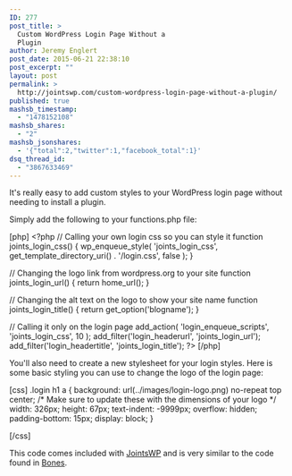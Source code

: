 ```yaml
---
ID: 277
post_title: >
  Custom WordPress Login Page Without a
  Plugin
author: Jeremy Englert
post_date: 2015-06-21 22:38:10
post_excerpt: ""
layout: post
permalink: >
  http://jointswp.com/custom-wordpress-login-page-without-a-plugin/
published: true
mashsb_timestamp:
  - "1478152108"
mashsb_shares:
  - "2"
mashsb_jsonshares:
  - '{"total":2,"twitter":1,"facebook_total":1}'
dsq_thread_id:
  - "3867633469"
---
```

It's really easy to add custom styles to your WordPress login page without needing to install a plugin.

<!--more-->

Simply add the following to your functions.php file:

[php]
&lt;?php
// Calling your own login css so you can style it
function joints_login_css() {
	wp_enqueue_style( 'joints_login_css', get_template_directory_uri() . '/login.css', false );
}

// Changing the logo link from wordpress.org to your site
function joints_login_url() {  return home_url(); }

// Changing the alt text on the logo to show your site name
function joints_login_title() { return get_option('blogname'); }

// Calling it only on the login page
add_action( 'login_enqueue_scripts', 'joints_login_css', 10 );
add_filter('login_headerurl', 'joints_login_url');
add_filter('login_headertitle', 'joints_login_title');
?&gt;
[/php]

You'll also need to create a new stylesheet for your login styles. Here is some basic styling you can use to change the logo of the login page:

[css]
.login h1 a {
  background: url(../images/login-logo.png) no-repeat top center;
  /* Make sure to update these with the dimensions of your logo */
  width: 326px;
  height: 67px;
  text-indent: -9999px;
  overflow: hidden;
  padding-bottom: 15px;
  display: block;
}

[/css]

This code comes included with <a href="http://jointswp.com/" target="_blank">JointsWP</a> and is very similar to the code found in <a href="http://themble.com/bones/" target="_blank">Bones</a>.